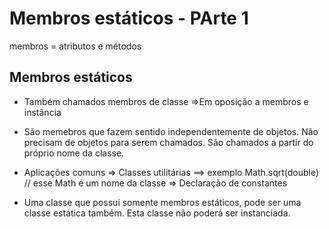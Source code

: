 # Membros estáticos - PArte 1

membros  = atributos e métodos

## Membros estáticos

* Também chamados membros de classe
=>Em oposição a membros e instância

* São memebros que fazem sentido independentemente de objetos. Não precisam de objetos para serem chamados. São chamados a partir do próprio nome da classe.

* Aplicações comuns
=> Classes utilitárias ==> exemplo Math.sqrt(double) // esse Math é um nome da classe
=> Declaração de constantes

* Uma classe que possui somente membros estáticos, pode ser uma classe estática também. Esta classe não poderá ser instanciada.
